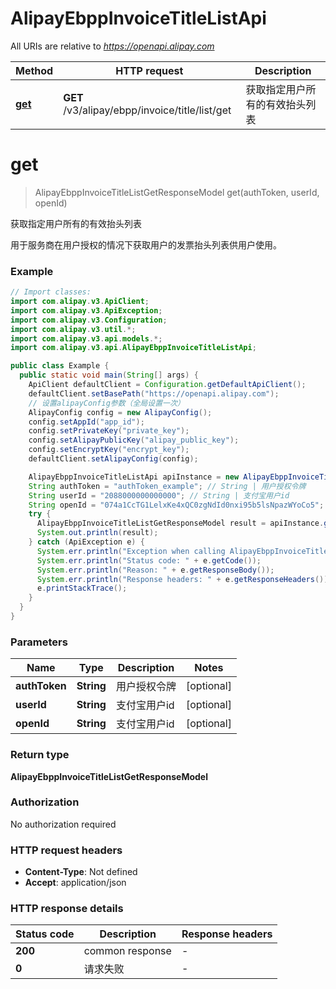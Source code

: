 # AlipayEbppInvoiceTitleListApi

All URIs are relative to *https://openapi.alipay.com*

| Method | HTTP request | Description |
|------------- | ------------- | -------------|
| [**get**](AlipayEbppInvoiceTitleListApi.md#get) | **GET** /v3/alipay/ebpp/invoice/title/list/get | 获取指定用户所有的有效抬头列表 |


<a name="get"></a>
# **get**
> AlipayEbppInvoiceTitleListGetResponseModel get(authToken, userId, openId)

获取指定用户所有的有效抬头列表

用于服务商在用户授权的情况下获取用户的发票抬头列表供用户使用。

### Example
```java
// Import classes:
import com.alipay.v3.ApiClient;
import com.alipay.v3.ApiException;
import com.alipay.v3.Configuration;
import com.alipay.v3.util.*;
import com.alipay.v3.api.models.*;
import com.alipay.v3.api.AlipayEbppInvoiceTitleListApi;

public class Example {
  public static void main(String[] args) {
    ApiClient defaultClient = Configuration.getDefaultApiClient();
    defaultClient.setBasePath("https://openapi.alipay.com");
    // 设置alipayConfig参数（全局设置一次）
    AlipayConfig config = new AlipayConfig();
    config.setAppId("app_id");
    config.setPrivateKey("private_key");
    config.setAlipayPublicKey("alipay_public_key");
    config.setEncryptKey("encrypt_key");
    defaultClient.setAlipayConfig(config);

    AlipayEbppInvoiceTitleListApi apiInstance = new AlipayEbppInvoiceTitleListApi(defaultClient);
    String authToken = "authToken_example"; // String | 用户授权令牌
    String userId = "2088000000000000"; // String | 支付宝用户id
    String openId = "074a1CcTG1LelxKe4xQC0zgNdId0nxi95b5lsNpazWYoCo5"; // String | 支付宝用户id
    try {
      AlipayEbppInvoiceTitleListGetResponseModel result = apiInstance.get(authToken, userId, openId);
      System.out.println(result);
    } catch (ApiException e) {
      System.err.println("Exception when calling AlipayEbppInvoiceTitleListApi#get");
      System.err.println("Status code: " + e.getCode());
      System.err.println("Reason: " + e.getResponseBody());
      System.err.println("Response headers: " + e.getResponseHeaders());
      e.printStackTrace();
    }
  }
}
```

### Parameters

| Name | Type | Description  | Notes |
|------------- | ------------- | ------------- | -------------|
| **authToken** | **String**| 用户授权令牌 | [optional] |
| **userId** | **String**| 支付宝用户id | [optional] |
| **openId** | **String**| 支付宝用户id | [optional] |

### Return type

**AlipayEbppInvoiceTitleListGetResponseModel**

### Authorization

No authorization required

### HTTP request headers

 - **Content-Type**: Not defined
 - **Accept**: application/json

### HTTP response details
| Status code | Description | Response headers |
|-------------|-------------|------------------|
| **200** | common response |  -  |
| **0** | 请求失败 |  -  |

